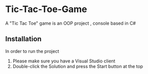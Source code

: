 # Tic-Tac-Toe-Game
A "Tic Tac Toe" game is an OOP project 
, console based in C# 


## Installation 
In order to run the project 
1. Please make sure you have a Visual Studio client 
2. Double-click the Solution and press the Start button at the top
